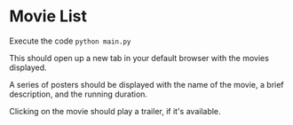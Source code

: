 # Movie List

Execute the code `python main.py`

This should open up a new tab in your default browser with the movies displayed.

A series of posters should be displayed with the name of the movie, a brief description, and the running duration.

Clicking on the movie should play a trailer, if it's available.
